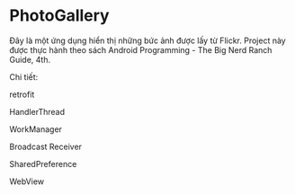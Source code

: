 # PhotoGallery
Đây là một ứng dụng hiển thị những bức ảnh được lấy từ Flickr. Project này được thực hành theo sách Android Programming - The Big Nerd Ranch Guide, 4th.

Chi tiết:

retrofit

HandlerThread

WorkManager

Broadcast Receiver

SharedPreference

WebView

